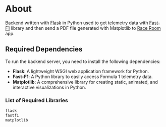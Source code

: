 # About

Backend written with [Flask](https://flask.palletsprojects.com/en/stable/) in Python used to get telemetry data with [Fast-F1](https://github.com/theOehrly/Fast-F1) library and then send a PDF file generated with Matplotlib to [Race Room](https://github.com/Al3x18/f1-race-room) app.

## Required Dependencies

To run the backend server, you need to install the following dependencies:

- **Flask**: A lightweight WSGI web application framework for Python.
- **Fast-F1**: A Python library to easily access Formula 1 telemetry data.
- **Matplotlib**: A comprehensive library for creating static, animated, and interactive visualizations in Python.

### List of Required Libraries

```bash
flask
fastf1
matplotlib
